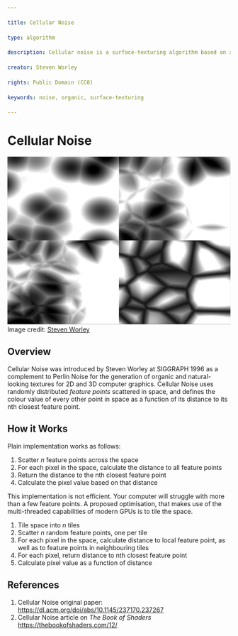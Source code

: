 ```yaml
---

title: Cellular Noise

type: algorithm

description: Cellular noise is a surface-texturing algorithm based on a partitioning of space into random cells.

creator: Steven Worley

rights: Public Domain (CC0)

keywords: noise, organic, surface-texturing

---
```


# Cellular Noise

![Cellular Noise example](./wn1.png)
Image credit: [Steven Worley](https://dl.acm.org/doi/abs/10.1145/237170.237267)

## Overview

Cellular Noise was introduced by Steven Worley at SIGGRAPH 1996 as a complement to Perlin Noise for the generation of organic and natural-looking textures for 2D and 3D computer graphics. Cellular Noise uses randomly distributed _feature points_ scattered in space, and defines the colour value of every other point in space as a function of its distance to its nth closest feature point. 

## How it Works

Plain implementation works as follows:

1. Scatter _n_ feature points across the space 
2. For each pixel in the space, calculate the distance to all feature points
3. Return the distance to the nth closest feature point
4. Calculate the pixel value based on that distance

This implementation is not efficient. Your computer will struggle with more than a few feature points. A proposed optimisation, that makes use of the multi-threaded capabilities of modern GPUs is to tile the space.

1. Tile space into _n_ tiles
2. Scatter _n_ random feature points, one per tile
3. For each pixel in the space, calculate distance to local feature point, as well as to feature points in neighbouring tiles
4. For each pixel, return distance to nth closest feature point
5. Calculate pixel value as a function of distance

## References

1. Cellular Noise original paper: <https://dl.acm.org/doi/abs/10.1145/237170.237267>
2. Cellular Noise article on _The Book of Shaders_ <https://thebookofshaders.com/12/>